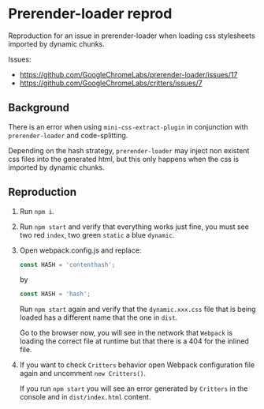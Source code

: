 # Prerender-loader reprod

Reproduction for an issue in prerender-loader when loading css stylesheets imported by dynamic chunks.

Issues:

* https://github.com/GoogleChromeLabs/prerender-loader/issues/17
* https://github.com/GoogleChromeLabs/critters/issues/7

## Background

There is an error when using `mini-css-extract-plugin` in conjunction with `prerender-loader` and code-splitting.

Depending on the hash strategy, `prerender-loader` may inject non existent css files into the generated html, but this only happens when the css is imported by dynamic chunks.

## Reproduction

1. Run `npm i`.

2. Run `npm start` and verify that everything works just fine, you must see two red `index`, two green `static` a blue `dynamic`.

3. Open webpack.config.js and replace:

    ```js
    const HASH = 'contenthash';
    ```

    by

    ```js
    const HASH = 'hash';
    ```

    Run `npm start` again and verify that the `dynamic.xxx.css` file that is being loaded has a different name that the one in `dist`.

    Go to the browser now, you will see in the network that `Webpack` is loading the correct file at runtime but that
    there is a 404 for the inlined file.

4. If you want to check `Critters` behavior open Webpack configuration file again and uncomment `new Critters()`.

    If you run `npm start` you will see an error generated by `Critters` in the console and in `dist/index.html` content.
